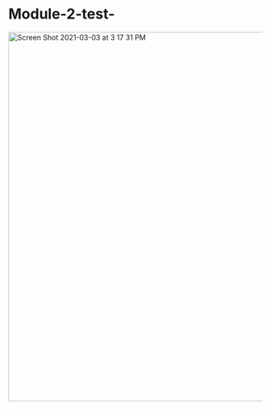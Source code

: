# Module-2-test-

<img width="732" alt="Screen Shot 2021-03-03 at 3 17 31 PM" src="https://user-images.githubusercontent.com/77358388/109903795-4a4efc00-7c6a-11eb-9041-37b91094484f.png">
